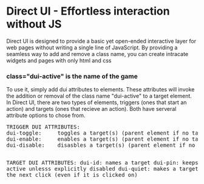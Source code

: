 # Direct UI - Effortless interaction without JS

<p>Direct UI is designed to provide a basic yet open-ended interactive layer for web pages without writing a single line of JavaScript. By providing a seamless way to add and remove a class name, you can create intracate widgets and pages with only html and css</p>

<h3>class="dui-active" is the name of the game</h3>

<p>To use it, simply add dui attributes to elements. These attributes will invoke the addition or removal of the class name "dui-active" to a target element. In Direct UI, there are two types of elements, triggers (ones that start an action) and targets (ones that recieve an action). Both have serveral attribute options to chose from.</p>


<p><pre>
TRIGGER DUI ATTRIBUTES:
dui-toggle:	    toggles a target(s) (parent element if no target is specified)
dui-enable:	    enables a target(s) (parent element if no target is specified)
dui-disable:    disasbles a target(s) (parent element if no target is specified)

TARGET DUI ATTRIBUTES:
dui-id:         names a target
dui-pin:        keeps a target active unlesss explicitly disabled
dui-quiet:      makes a target close on the next click (even if it is clicked on)
</pre></p>
